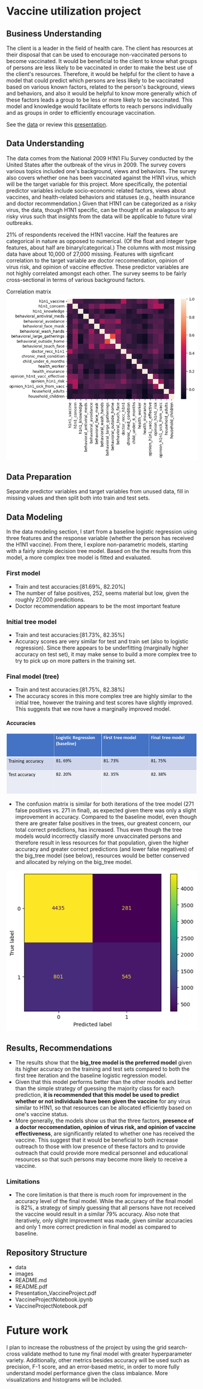 # Vaccine utilization project

## Business Understanding

The client is a leader in the field of health care.  The client has resources at their disposal that can be used to encourage non-vaccinated persons to become vaccinated. It would be beneficial to the client to know what groups of persons are less likely to be vaccinated in order to make the best use of the client's resources.  Therefore, it would be helpful for the client to have a model that could predict which persons are less likely to be vaccinated based on various known factors, related to the person's background, views and behaviors, and also it would be helpful to know more generally which of these factors leads a group to be less or more likely to be vaccinated.  This model and knowledge would facilitate efforts to reach persons individually and as groups in order to efficiently encourage vaccination. 

See the [data](./data) or review this [presentation](./Presentation_VaccineProject.pdf).


## Data Understanding

The data comes from the National 2009 H1N1 Flu Survey conducted by the United States after the outbreak of the virus in 2009.  The survey covers various topics included one's background, views and behaviors.  The survey also covers whether one has been vaccinated against the H1N1 virus, which will be the target variable for this project.  More specifically, the potential predictor variables include socio-economic related factors, views about vaccines, and health-related behaviors and statuses (e.g., health insurance and doctor recommendation.) Given that H1N1 can be categorized as a risky virus, the data, though H1N1 specific, can be thought of as analagous to any risky virus such that insights from the data will be applicable to future viral outbreaks. 

21% of respondents received the H1N1 vaccine. Half the features are categorical in nature as opposed to numerical. (Of the float and integer type features, about half are binary/categorical.)  The columns with most missing data have about 10,000 of 27,000 missing.  Features with signficant correlation to the target variable are doctor reccomendation, opinion of virus risk, and opinion of vaccine effective. These predictor variables are not highly correlated amongst each other. The survey seems to be fairly cross-sectional in terms of various background factors. 

Correlation matrix
![Corrmtrx](./Images/Corrmtrx.png)

## Data Preparation

Separate predictor variables and target variables from unused data, fill in missing values and then split both into train and test sets.  

## Data Modeling

In the data modeling section, I start from a baseline logistic regression using three features and the response variable (whether the person has received the H1N1 vaccine).  From there, I explore non-parametric models, starting with a fairly simple decision tree model.  Based on the the results from this model, a more complex tree model is fitted and evaluated.

### First model

- Train and test accuracies:[81.69%, 82.20%]
- The number of false positives, 252, seems material but low, given the roughly 27,000 predicitions.
- Doctor recommendation appears to be the most important feature

### Initial tree model

- Train and test accuracies:[81.73%, 82.35%]
- Accuracy scores are very similar for test and train set (also to logistic regression).  Since there appears to be underfitting (marginally higher accuracy on test set), it may make sense to build a more complex tree to try to pick up on more patters in the training set.

### Final model (tree)

- Train and test accuracies:[81.75%, 82.38%]
- The accuracy scores in this more complex tree are highly similar to the initial tree, however the training and test scores have slightly improved. This suggests that we now have a marginally improved model.

#### Accuracies
![Accuracies](./Images/Accuracies.png)

- The confusion matrix is similar for both iterations of the tree model (271 false positives vs. 271 in final), as expected given there was only a slight improvement in accuracy.  Compared to the baseline model, even though there are greater false positives in the trees, our greatest concern, our total correct predictions, has increased.  Thus even though the tree models would incorrectly classify more unvaccinated persons and therefore result in less resources for that population, given the higher accuracy and greater correct predictions (and lower false negatives) of the big_tree model (see below), resources would be better conserved and allocated by relying on the big_tree model.

![CnfmtrxFinal](./Images/CnfmtrxFinal.png)


## Results, Recommendations 

- The results show that the **big_tree model is the preferred model** given its higher accuracy on the training and test sets compared to both the first tree iteration and the baseline logistic regression model.  
- Given that this model performs better than the other models and better than the simple strategy of guessing the majority class for each prediction, **it is recommended that this model be used to predict whether or not individuals have been given the vaccine** for any virus similar to H1N1, so that resources can be allocated efficiently based on one's vaccine status.  
- More generally, the models show us that the three factors, **presence of a doctor reccomendation, opinion of virus risk, and opinion of vaccine effectiveness**, are significantly related to whether one has received the vaccine. This suggest that it would be beneficial to both increase outreach to those with low presence of these factors and to provide outreach that could provide more medical personnel and educational resources so that such persons may become more likely to receive a vaccine. 

### Limitations

- The core limitation is that there is much room for improvement in the accuracy level of the final model. While the accuracy of the final model is 82%, a strategy of simply guessing that all persons have not received the vaccine would result in a similar 79% accuracy.  Also note that iteratively, only slight improvement was made, given similar accuracies and only 1 more correct prediction in final model as compared to baseline.

## Repository Structure

- data
- images
- README.md
- README.pdf
- Presentation_VaccineProject.pdf
- VaccineProjectNotebook.ipynb
- VaccineProjectNotebook.pdf

# Future work

I plan to increase the robustness of the project by using the grid search-cross validate method to tune my final model with greater hyperparameter variety.  Additionally, other metrics besides accuracy will be used such as precision, F-1 score, and an error-based metric, in order to more fully understand model performance given the class imbalance. More visualizations and histograms will be included.